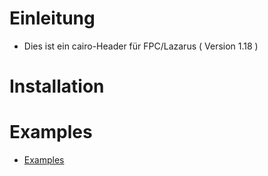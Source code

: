 # Einleitung
- Dies ist ein cairo-Header für FPC/Lazarus ( Version 1.18 )

# Installation

# Examples
- [Examples](examples)





